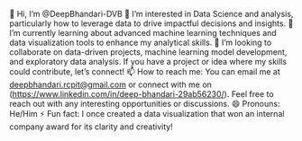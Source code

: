 👋 Hi, I’m @DeepBhandari-DVB
👀 I’m interested in Data Science and analysis, particularly how to leverage data to drive impactful decisions and insights.
🌱 I’m currently learning about advanced machine learning techniques and data visualization tools to enhance my analytical skills.
💞️ I’m looking to collaborate on data-driven projects, machine learning model development, and exploratory data analysis. If you have a project or idea where my skills could contribute, let’s connect!
📫 How to reach me: You can email me at deepbhandari.rcpit@gmail.com or connect with me on (https://www.linkedin.com/in/deep-bhandari-29ab56230/). Feel free to reach out with any interesting opportunities or discussions.
😄 Pronouns: He/Him
⚡ Fun fact: I once created a data visualization that won an internal company award for its clarity and creativity!
<!---
DeepBhandari-DVB/DeepBhandari-DVB is a ✨ special ✨ repository because its `README.md` (this file) appears on your GitHub profile.
You can click the Preview link to take a look at your changes.
--->
